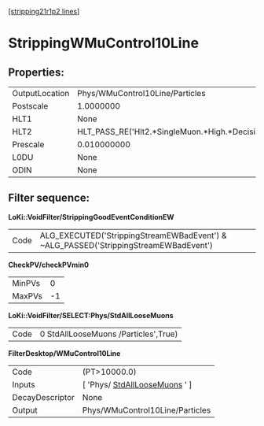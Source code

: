 [[stripping21r1p2 lines]](./stripping21r1p2-ew)

# StrippingWMuControl10Line

## Properties:

|                |                                                    |
|----------------|----------------------------------------------------|
| OutputLocation | Phys/WMuControl10Line/Particles                    |
| Postscale      | 1.0000000                                          |
| HLT1           | None                                               |
| HLT2           | HLT_PASS_RE('Hlt2.\*SingleMuon.\*High.\*Decision') |
| Prescale       | 0.010000000                                        |
| L0DU           | None                                               |
| ODIN           | None                                               |

## Filter sequence:

**LoKi::VoidFilter/StrippingGoodEventConditionEW**

|      |                                                                                       |
|------|---------------------------------------------------------------------------------------|
| Code | ALG_EXECUTED('StrippingStreamEWBadEvent') & \~ALG_PASSED('StrippingStreamEWBadEvent') |

**CheckPV/checkPVmin0**

|        |     |
|--------|-----|
| MinPVs | 0   |
| MaxPVs | -1  |

**LoKi::VoidFilter/SELECT:Phys/StdAllLooseMuons**

|      |                                      |
|------|--------------------------------------|
| Code | 0 StdAllLooseMuons /Particles',True) |

**FilterDesktop/WMuControl10Line**

|                 |                                                                       |
|-----------------|-----------------------------------------------------------------------|
| Code            | (PT\>10000.0)                                                         |
| Inputs          | [ 'Phys/ [StdAllLooseMuons](./stripping21r1p2-stdallloosemuons) ' ] |
| DecayDescriptor | None                                                                  |
| Output          | Phys/WMuControl10Line/Particles                                       |
